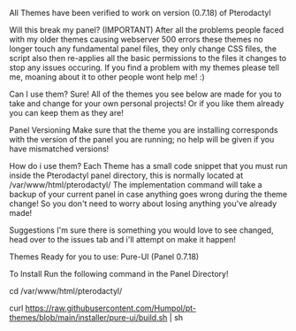 All Themes have been verified to work on version (0.7.18) of Pterodactyl


Will this break my panel? (IMPORTANT)
After all the problems people faced with my older themes causing webserver 500 errors these themes no longer touch any fundamental panel files, they only change CSS files, the script also then re-applies all the basic permissions to the files it changes to stop any issues occuring. If you find a problem with my themes please tell me, moaning about it to other people wont help me! :)

Can I use them?
Sure! All of the themes you see below are made for you to take and change for your own personal projects! Or if you like them already you can keep them as they are!

Panel Versioning
Make sure that the theme you are installing corresponds with the version of the panel you are running; no help will be given if you have mismatched versions!

How do i use them?
Each Theme has a small code snippet that you must run inside the Pterodactyl panel directory, this is normally located at /var/www/html/pterodactyl/ The implementation command will take a backup of your current panel in case anything goes wrong during the theme change! So you don't need to worry about losing anything you've already made!

Suggestions
I'm sure there is something you would love to see changed, head over to the issues tab and i'll attempt on make it happen!

Themes Ready for you to use:
Pure-UI (Panel 0.7.18)


To Install Run the following command in the Panel Directory!


cd /var/www/html/pterodactyl/

curl https://raw.githubusercontent.com/Humpol/pt-themes/blob/main/installer/pure-ui/build.sh | sh

